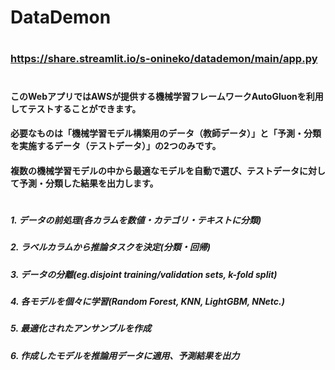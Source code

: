 # DataDemon
#
### https://share.streamlit.io/s-onineko/datademon/main/app.py
#
#### このWebアプリではAWSが提供する機械学習フレームワークAutoGluonを利用してテストすることができます。
#### 必要なものは「機械学習モデル構築用のデータ（教師データ）」と「予測・分類を実施するデータ（テストデータ）」の2つのみです。
#### 複数の機械学習モデルの中から最適なモデルを自動で選び、テストデータに対して予測・分類した結果を出力します。
#
##### 1. データの前処理(各カラムを数値・カテゴリ・テキストに分類)
##### 2. ラベルカラムから推論タスクを決定(分類・回帰)
##### 3. データの分離(eg.disjoint training/validation sets, k-fold split)
##### 4. 各モデルを個々に学習(Random Forest, KNN, LightGBM, NNetc.)
##### 5. 最適化されたアンサンブルを作成
##### 6. 作成したモデルを推論用データに適用、予測結果を出力
